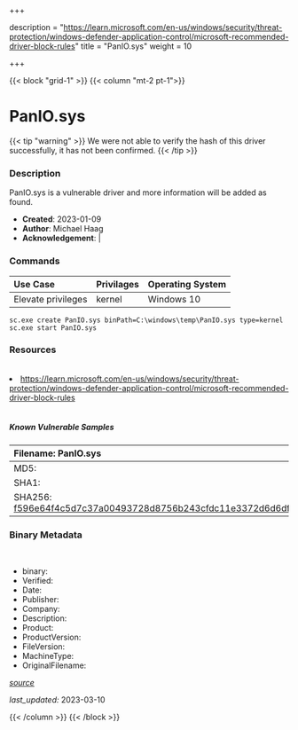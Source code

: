 +++

description = "https://learn.microsoft.com/en-us/windows/security/threat-protection/windows-defender-application-control/microsoft-recommended-driver-block-rules"
title = "PanIO.sys"
weight = 10

+++


{{< block "grid-1" >}}
{{< column "mt-2 pt-1">}}




# PanIO.sys 


{{< tip "warning" >}}
We were not able to verify the hash of this driver successfully, it has not been confirmed.
{{< /tip >}}




### Description


PanIO.sys is a vulnerable driver and more information will be added as found.


- **Created**: 2023-01-09
- **Author**: Michael Haag
- **Acknowledgement**:  | [](https://twitter.com/)

### Commands

| Use Case | Privilages | Operating System | 
|:---- | ---- | ---- |
| Elevate privileges | kernel | Windows 10 |

```
sc.exe create PanIO.sys binPath=C:\windows\temp\PanIO.sys type=kernel
sc.exe start PanIO.sys
```

### Resources
<br>


<li><a href=" https://learn.microsoft.com/en-us/windows/security/threat-protection/windows-defender-application-control/microsoft-recommended-driver-block-rules"> https://learn.microsoft.com/en-us/windows/security/threat-protection/windows-defender-application-control/microsoft-recommended-driver-block-rules</a></li>


<br>


##### Known Vulnerable Samples

| Filename: PanIO.sys |
|:---- |
|MD5: <a href="https://www.virustotal.com/gui/file/{&#39;Filename&#39;: &#39;PanIO.sys&#39;, &#39;MD5&#39;: &#39;&#39;, &#39;SHA1&#39;: &#39;&#39;, &#39;SHA256&#39;: &#39;f596e64f4c5d7c37a00493728d8756b243cfdc11e3372d6d6dfeffc13c9ab960&#39;}"></a>|
|SHA1: <a href="https://www.virustotal.com/gui/file/{&#39;Filename&#39;: &#39;PanIO.sys&#39;, &#39;MD5&#39;: &#39;&#39;, &#39;SHA1&#39;: &#39;&#39;, &#39;SHA256&#39;: &#39;f596e64f4c5d7c37a00493728d8756b243cfdc11e3372d6d6dfeffc13c9ab960&#39;}"></a>|
|SHA256: <a href="https://www.virustotal.com/gui/file/{&#39;Filename&#39;: &#39;PanIO.sys&#39;, &#39;MD5&#39;: &#39;&#39;, &#39;SHA1&#39;: &#39;&#39;, &#39;SHA256&#39;: &#39;f596e64f4c5d7c37a00493728d8756b243cfdc11e3372d6d6dfeffc13c9ab960&#39;}">f596e64f4c5d7c37a00493728d8756b243cfdc11e3372d6d6dfeffc13c9ab960</a>|




### Binary Metadata
<br>

- binary: 
- Verified: 
- Date: 
- Publisher: 
- Company: 
- Description: 
- Product: 
- ProductVersion: 
- FileVersion: 
- MachineType: 
- OriginalFilename: 

[*source*](https://github.com/magicsword-io/LOLDrivers/tree/main/yaml/panio.sys.yml)

*last_updated:* 2023-03-10


{{< /column >}}
{{< /block >}}
